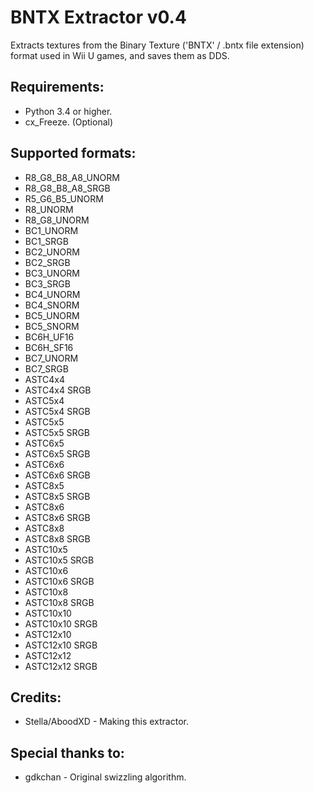 # BNTX Extractor v0.4
Extracts textures from the Binary Texture ('BNTX' / .bntx file extension) format used in Wii U games, and saves them as DDS.  

## Requirements:
* Python 3.4 or higher.
* cx_Freeze. (Optional)

## Supported formats:
* R8_G8_B8_A8_UNORM
* R8_G8_B8_A8_SRGB
* R5_G6_B5_UNORM
* R8_UNORM
* R8_G8_UNORM
* BC1_UNORM
* BC1_SRGB
* BC2_UNORM
* BC2_SRGB
* BC3_UNORM
* BC3_SRGB
* BC4_UNORM
* BC4_SNORM
* BC5_UNORM
* BC5_SNORM
* BC6H_UF16
* BC6H_SF16
* BC7_UNORM
* BC7_SRGB
* ASTC4x4
* ASTC4x4 SRGB
* ASTC5x4
* ASTC5x4 SRGB
* ASTC5x5
* ASTC5x5 SRGB
* ASTC6x5
* ASTC6x5 SRGB
* ASTC6x6
* ASTC6x6 SRGB
* ASTC8x5
* ASTC8x5 SRGB
* ASTC8x6
* ASTC8x6 SRGB
* ASTC8x8
* ASTC8x8 SRGB
* ASTC10x5
* ASTC10x5 SRGB
* ASTC10x6
* ASTC10x6 SRGB
* ASTC10x8
* ASTC10x8 SRGB
* ASTC10x10
* ASTC10x10 SRGB
* ASTC12x10
* ASTC12x10 SRGB
* ASTC12x12
* ASTC12x12 SRGB

## Credits:
* Stella/AboodXD - Making this extractor.

## Special thanks to:
* gdkchan - Original swizzling algorithm.
